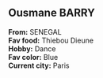 ## Ousmane BARRY

**From:** SENEGAL <br>
**Fav food:** Thiebou Dieune <br>
**Hobby:** Dance <br>
**Fav color:** Blue <br>
**Current city:** Paris
